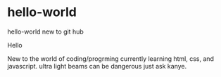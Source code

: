 # hello-world
hello-world new to git hub


Hello

New to the world of coding/progrming currently learning html, css, and javascript.
ultra light beams can be dangerous just ask kanye.
